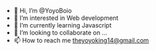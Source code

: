 - 👋 Hi, I’m @YoyoBoio
- 👀 I’m interested in Web development
- 🌱 I’m currently learning Javascript
- 💞️ I’m looking to collaborate on ...
- 📫 How to reach me theyoyoking14@gmail.com

<!---
YoyoBoio/YoyoBoio is a ✨ special ✨ repository because its `README.md` (this file) appears on your GitHub profile.
You can click the Preview link to take a look at your changes.
--->
